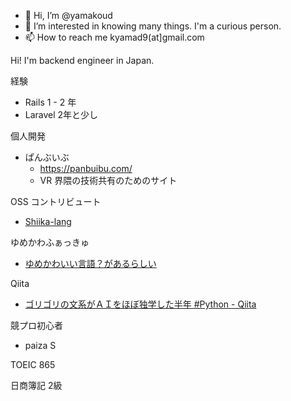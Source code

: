 - 👋 Hi, I’m @yamakoud
- 👀 I’m interested in knowing many things. I'm a curious person.
- 📫 How to reach me kyamad9(at]gmail.com

Hi!
I'm backend engineer in Japan.

経験
- Rails 1 - 2 年
- Laravel 2年と少し



個人開発
- ぱんぶいぶ
  - https://panbuibu.com/
  - VR 界隈の技術共有のためのサイト

OSS コントリビュート
- [Shiika-lang](https://github.com/shiika-lang/shiika)

ゆめかわふぁっきゅ
- [ゆめかわいい言語？があるらしい](https://qiita.com/kyamad/items/a3c50e1eeb3e5c2f4145)

Qiita
- [ゴリゴリの文系がＡＩをほぼ独学した半年 #Python - Qiita](https://qiita.com/kyamad/items/f9988fe89c7665e933b4)

競プロ初心者
- paiza S

TOEIC 865

日商簿記 2級
